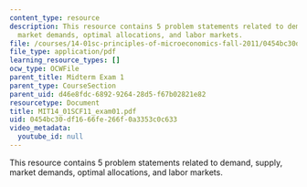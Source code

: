 ```yaml
---
content_type: resource
description: This resource contains 5 problem statements related to demand, supply,
  market demands, optimal allocations, and labor markets.
file: /courses/14-01sc-principles-of-microeconomics-fall-2011/0454bc30df1666fe266f0a3353c0c633_MIT14_01SCF11_exam01.pdf
file_type: application/pdf
learning_resource_types: []
ocw_type: OCWFile
parent_title: Midterm Exam 1
parent_type: CourseSection
parent_uid: d46e8fdc-6892-9264-28d5-f67b02821e82
resourcetype: Document
title: MIT14_01SCF11_exam01.pdf
uid: 0454bc30-df16-66fe-266f-0a3353c0c633
video_metadata:
  youtube_id: null
---
```

This resource contains 5 problem statements related to demand, supply, market demands, optimal allocations, and labor markets.

